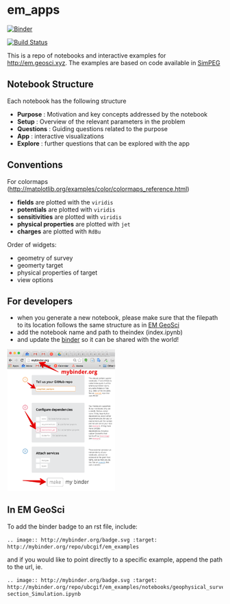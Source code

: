 # em_apps

[![Binder](http://mybinder.org/badge.svg)](http://mybinder.org/repo/ubcgif/em_examples)

[![Build Status](https://travis-ci.org/ubcgif/em_examples.svg?branch=master)](https://travis-ci.org/geoscixyz/em_apps)

This is a repo of notebooks and interactive examples for http://em.geosci.xyz. The examples are based on code available in [SimPEG](http://simpeg.xyz)

## Notebook Structure

Each notebook has the following structure

- **Purpose** : Motivation and key concepts addressed by the notebook
- **Setup** : Overview of the relevant parameters in the problem
- **Questions** : Guiding questions related to the purpose
- **App** : interactive visualizations
- **Explore** : further questions that can be explored with the app

## Conventions

For colormaps (http://matplotlib.org/examples/color/colormaps_reference.html)
- **fields** are plotted with the `viridis`
- **potentials** are plotted with `viridis`
- **sensitivities** are plotted with `viridis`
- **physical properties** are plotted with `jet`
- **charges** are plotted with `RdBu`

Order of widgets:
- geometry of survey
- geomerty target
- physical properties of target
- view options

## For developers
- when you generate a new notebook, please make sure that the filepath to its location follows the same structure as in [EM GeoSci](http://em.geosci.xyz)
- add the notebook name and path to theindex (index.ipynb)
- and update the [binder](http://mybinder.org) so it can be shared with the world!

<img src="./images/binders.png" width="50%">


## In EM GeoSci

To add the binder badge to an rst file, include:

```
.. image:: http://mybinder.org/badge.svg :target: http://mybinder.org/repo/ubcgif/em_examples
```

and if you would like to point directly to a specific example, append the path to the url, ie.

```
.. image:: http://mybinder.org/badge.svg :target: http://mybinder.org/repo/ubcgif/em_examples/notebooks/geophysical_surveys/DCR_Pseudo-section_Simulation.ipynb
```
